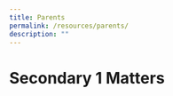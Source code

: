 ```yaml
---
title: Parents
permalink: /resources/parents/
description: ""
---
```

# **Secondary 1 Matters**












